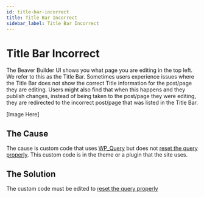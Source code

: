 ```yaml
---
id: title-bar-incorrect
title: Title Bar Incorrect
sidebar_label: Title Bar Incorrect
---
```


# Title Bar Incorrect
The Beaver Builder UI shows you what page you are editing in the top left.  We refer to this as the Title Bar.  Sometimes users experience issues where the Title Bar does not show the correct Title information for the post/page they are editing. Users might also find that when this happens and they publish changes, instead of being taken to the post/page they were editing, they are redirected to the incorrect post/page that was listed in the Title Bar.

[Image Here]

## The Cause
The cause is custom code that uses [WP_Query](https://developer.wordpress.org/reference/classes/wp_query/) but does not [reset the query properly](https://developer.wordpress.org/reference/classes/wp_query/#usage). This custom code is in the theme or a plugin that the site uses.

## The Solution
The custom code must be edited to [reset the query properly](https://developer.wordpress.org/reference/classes/wp_query/#more-information)
